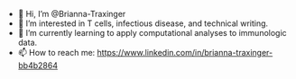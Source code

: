 - 👋 Hi, I’m @Brianna-Traxinger
- 👀 I’m interested in T cells, infectious disease, and technical writing.
- 🌱 I’m currently learning to apply computational analyses to immunologic data.
- 📫 How to reach me: https://www.linkedin.com/in/brianna-traxinger-bb4b2864

<!---
Brianna-Traxinger/Brianna-Traxinger is a ✨ special ✨ repository because its `README.md` (this file) appears on your GitHub profile.
You can click the Preview link to take a look at your changes.
--->
